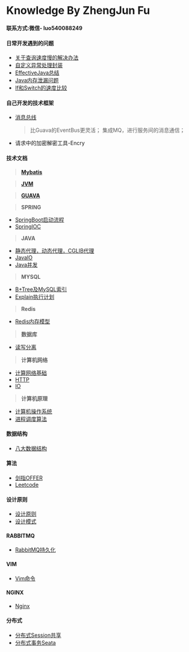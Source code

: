 Knowledge By ZhengJun Fu 
======
**联系方式:微信- luo540088249**

#### 日常开发遇到的问题
  * [关于查询速度慢的解决办法](./doc/mysql/查询缓慢解决办法.md)
  * [自定义异常处理封装](https://github.com/LuoJhno/knowledge/tree/master/code/src/java_exception_wrapper)
  * [EffectiveJava总结](./doc/effectiveJava/EffectiveJava总结.md)
  * [Java内存泄漏问题](./doc/java/Java内存泄漏.md) 
  * [If和Switch的速度比较](./doc/java/If和Switch的速度比较.md)
   

#### 自己开发的技术框架
  * [消息总线](https://github.com/LuoJhno/messageBus)   
    > 比Guava的EventBus更灵活；
    集成MQ，进行服务间的消息通信；
  * 请求中的加密解密工具-Encry

#### 技术文档
> **[Mybatis](./doc/mybatis/Mybatis目录.md)**

> **[JVM](./doc/jvm/JVM目录.md)**  

> **[GUAVA](./doc/guava/Guava.md)**

> **SPRING**
   * [SpringBoot启动流程](./doc/springboot/SpringBoot启动流程.md)
   * [SpringIOC](./doc/spring/SpringIOC.md)
   
> **JAVA**
   * [静态代理，动态代理，CGLIB代理](./doc/java/静态代理，动态代理，CGLIB代理.md)
   * [JavaIO](./doc/java/JavaIO.md)
   * [Java并发](./doc/java/Java并发.md)
  


> **MYSQL**
   * [B+Tree及MySQL索引](./doc/mysql/B+Tree及MySQL索引.md)
   * [Explain执行计划](./doc/mysql/MySQLExplain/Explain执行计划.md)

> **Redis**
  * [Redis内存模型](./doc/redis/Redis内存模型.md)

> **数据库**
  * [读写分离](./doc/mysql/读写分离.md)
  
> **计算机网络**
  * [计算网络基础](./doc/computerNetwork/计算机网络基础.md)
  * [HTTP](./doc/computerNetwork/HTTP.md)
  * [IO](./doc/computerNetwork/IO.md)

> **计算机原理**
  * [计算机操作系统](./doc/operatingSystem/计算机操作系统.md)
  * [进程调度算法](./doc/java/进程调度算法.md)

#### 数据结构
  * [八大数据结构](./doc/algorithm/dataStructure/八大数据结构.md)
#### 算法
  * [剑指OFFER](./doc/algorithm/offer/剑指OFFER目录.md) 
  * [Leetcode](./doc/algorithm/leetcode/LeetCode目录.md)


#### 设计原则
  * [设计原则](./doc/design/设计原则.md)
  * [设计模式](./doc/designPatterns/设计模式目录.md)

#### RABBITMQ
  * [RabbitMQ持久化](./doc/rabbitMQ/RabbitMQ持久化.md)

#### VIM
  * [Vim命令](./doc/vim/vim命令.md)

#### NGINX
  * [Nginx](./doc/nginx/Nginx.md)

#### 分布式
  * [分布式Session共享](./doc/分布式/分布式Session共享.md)
  * [分布式事务Seata](./doc/分布式/分布式事务之Seata.md)